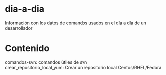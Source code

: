 # dia-a-dia
Información con los datos de comandos usados en el día a día de un desarrollador
# Contenido
comandos-svn: comandos útiles de svn<br/>
crear_repositorio_local_yum: Crear un repositorio local Centos/RHEL/Fedora

